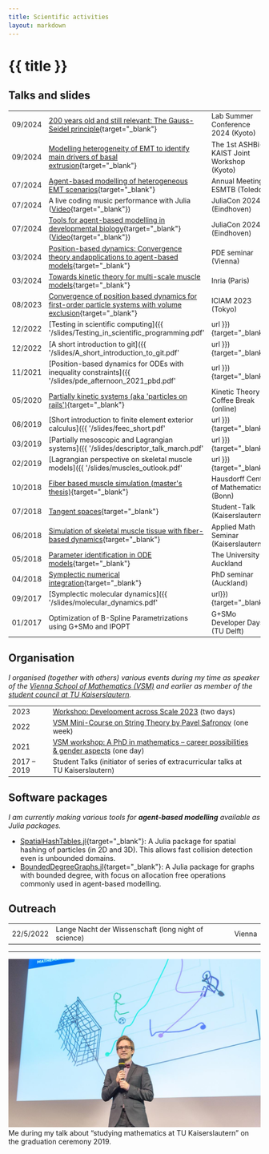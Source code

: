 ```yaml
---
title: Scientific activities
layout: markdown 
---
```


# {{ title }}

## Talks and slides


<!-- | 01/2023 | [PhD Defence]() | Vienna | -->

| | | |
|---|---|---|
| 09/2024 | [200 years old and still relevant: The Gauss-Seidel principle](/slides/2024/09-19-Lab-Summer-Conference/gauss_seidel_principle.html#/0/0/0){target="_blank"} | Lab Summer Conference 2024 (Kyoto) |
| 09/2024 | [Modelling heterogeneity of EMT to identify main drivers of basal extrusion](/slides/2024/10-03-ASHBi-KAIST/ashbi_kaist.html#/0/0/0){target="_blank"} | The 1st ASHBi-KAIST Joint Workshop (Kyoto) |
| 07/2024 | [Agent-based modelling of heterogeneous EMT scenarios](/slides/2024/07-24-ESMTB/esmtb_2024.html#/0/0/0){target="_blank"} | Annual Meeting ESMTB (Toledo) |
| 07/2024 | A live coding music performance with Julia ([Video](https://youtu.be/k-WUQFxWNj0?feature=shared){target="_blank"}) | JuliaCon 2024 (Eindhoven) |
| 07/2024 | [Tools for agent-based modelling in developmental biology](/slides/2024/07-12-JuliaCon/juliacon_abm.html#/0/0/0){target="_blank"} ([Video](https://youtu.be/V3bc3_d9TIM?feature=shared){target="_blank"}) | JuliaCon 2024 (Eindhoven) | 
| 03/2024 | [Position-based dynamics: Convergence theory andapplications to agent-based models](/slides/2024/03-22-Vienna/slides_vienna.html#/0/0/0){target="_blank"} | PDE seminar (Vienna) | 
| 03/2024 | [Towards kinetic theory for multi-scale muscle models](/slides/2024/03-08-Kinetic-theory-mucles/kinetic_theory.pdf){target="_blank"} | Inria (Paris) |
| 08/2023 | [Convergence of position based dynamics for first-order particle systems with volume exclusion](/slides/2023/08-22-ICIAM/iciam.html#/0/0/0){target="_blank"} | ICIAM 2023 (Tokyo) |
| 12/2022 | [Testing in scientific computing]({{ '/slides/Testing_in_scientific_programming.pdf' | url }}){target="_blank"} | Vienna |
| 12/2022 | [A short introduction to git]({{ '/slides/A_short_introduction_to_git.pdf' | url }}){target="_blank"} | Vienna |
| 11/2021 | [Position-based dynamics for ODEs with inequality constraints]({{ '/slides/pde_afternoon_2021_pbd.pdf' | url }}){target="_blank"} | PDE afternoon (Vienna) |
| 05/2020 | [Partially kinetic systems (aka 'particles on rails')](https://steffenpl.github.io/MyPaintEdSlidesExamples/talks/2020/partially_kinetic_systems/index.html){target="_blank"} | Kinetic Theory Coffee Break (online) |
| 06/2019 | [Short introduction to finite element exterior calculus]({{ '/slides/feec_short.pdf' | url }}){target="_blank"} | PhD seminar (Kaiserslautern) | 
| 03/2019 | [Partially mesoscopic and Lagrangian systems]({{ '/slides/descriptor_talk_march.pdf' | url }}){target="_blank"} | DESCRIPTOR (Paderborn) |
| 02/2019 | [Lagrangian perspective on skeletal muscle models]({{ '/slides/muscles_outlook.pdf' | url }}){target="_blank"} | GAMM, 90th Annual Meeting (Vienna) | 
| 10/2018 | [Fiber based muscle simulation (master's thesis)](https://steffenpl.github.io/MyPaintEdSlidesExamples/talks/2018/master_thesis_short/index.html){target="_blank"} | Hausdorff Center of Mathematics (Bonn) |
| 07/2018 | [Tangent spaces](https://steffenpl.github.io/MyPaintEdSlidesExamples/talks/2018/student_talk/index.html){target="_blank"} | Student-Talk (Kaiserslautern) |
| 06/2018 | [Simulation of skeletal muscle tissue with fiber-based dynamics](https://steffenpl.github.io/MyPaintEdSlidesExamples/talks/2018/master_thesis/index.html#/){target="_blank"} | Applied Math Seminar (Kaiserslautern) |
| 05/2018 | [Parameter identification in ODE models](https://steffenpl.github.io/MyPaintEdSlidesExamples/talks/2018/param_id_in_ode/index.html){target="_blank"} | The University of Auckland |
| 04/2018 | [Symplectic numerical integration](https://steffenpl.github.io/MyPaintEdSlidesExamples/talks/2018/symplectic_methods/index.html#/){target="_blank"} | PhD seminar (Auckland) |
| 09/2017 | [Symplectic molecular dynamics]({{ '/slides/molecular_dynamics.pdf' | url}}){target="_blank"} | 19th ÖMG Meeting and Annual DMV Meeting (Salzburg) |
| 01/2017 | Optimization of B-Spline Parametrizations using G+SMo and IPOPT | G+SMo Developer Days (TU Delft) |


## Organisation

_I organised (together with others) various events during my time as speaker of the [Vienna School of Mathematics (VSM)](https://vsmath.at) and earlier as member of the [student council at TU Kaiserslautern](https://www.mathematik.uni-kl.de/fachschaft-mathematik)._

| | | |
|---|---|---|
| 2023 | [Workshop: Development across Scale 2023](https://sites.google.com/kyoto-u.ac.jp/dev-across-scales-2023/home) (two days) |
| 2022 | [VSM Mini-Course on String Theory by Pavel Safronov](https://hackmd.io/@vsm/string-theory) (one week) |
| 2021 | [VSM workshop: A PhD in mathematics &ndash; career possibilities & gender aspects](https://ps-mathematik.univie.ac.at/e/index.php?event=VSM-WS2021) (one day)  |
| 2017 &ndash; 2019 | Student Talks (initiator of series of extracurricular talks at TU Kaiserslautern) |

## Software packages

*I am currently making various tools for **agent-based modelling** available as Julia packages.*

- [SpatialHashTables.jl](https://github.com/SteffenPL/SpatialHashTables.jl){target="_blank"}: A Julia package for spatial hashing of particles (in 2D and 3D). This allows fast collision detection even is unbounded domains.
- [BoundedDegreeGraphs.jl](https://github.com/SteffenPL/BoundedDegreeGraphs.jl){target="_blank"}: A Julia package for graphs with bounded degree, with focus on allocation free operations commonly 
used in agent-based modelling. 


## Outreach 

| | | |
|---|---|---|
| 22/5/2022 | Lange Nacht der Wissenschaft (long night of science) | Vienna |



---



<div class="drop-shadow-xl  mb-8" >
<img src="./abschluss_Okt_18_03.jpg" class="mb-0 rounded-t">
<div class="text-center bg-slate-300 pt-2 pb-2 rounded-b">
Me during my talk about “studying mathematics at TU Kaiserslautern” on the graduation ceremony 2019.
</div></div>
